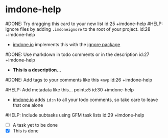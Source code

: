 imdone-help
====
#DONE: Try dragging this card to your new list id:25 +imdone-help
#HELP: Ignore files by adding `.imdoneignore` to the root of your project. id:28 +imdone-help
- [imdone.io](https://imdone.io) implements this with the [ignore package](https://www.npmjs.com/package/ignore)

#DONE: Use markdown in todo comments or in the description id:27 +imdone-help
- **This is a description...**

#DONE: Add tags to your comments like this `+mvp` id:26 +imdone-help

#HELP: Add metadata like this... points:5 id:30 +imdone-help
- [imdone.io](https://imdone.io) adds `id:n` to all your todo comments, so take care to leave that one alone

#HELP: Include subtasks using GFM task lists id:29 +imdone-help
- [ ] A task yet to be done
- [x] This is done

